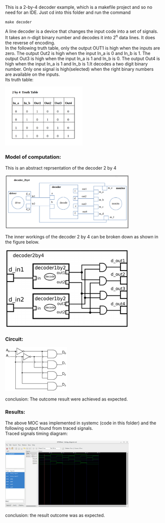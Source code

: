 This is a 2-by-4 decoder example, which is a makefile project and so no need for an IDE. 
Just cd into this folder and run the command 

    make decoder


A line decoder is a device that changes the input code into a set of signals.<br>
It takes an n-digit binary number and decodes it into 2<sup>n</sup> data lines.
It does the reverse of encoding. <br>
In the following truth table, only the output OUT1 is high when the inputs are zero. The output Out2 is high when the input In_a is 0 and In_b is 1. The output Out3 is high when the input In_a is 1 and In_b is 0. The output Out4 is high when the input In_a is 1 and In_b is 1.It decodes a two digit binary number.
Only one signal is high(selected) when the right binary numbers are available on the inputs. <br>
Its truth table: 
<p align="left">
  <img src="images/TruthTable.png" width="250"/>
</p>

### Model of computation:
This is an abstract reprsentation of the decoder 2 by 4<br>
<p align="left">
  <img src="images/decoder 2by4.png" width="400"/>
</p>

The inner workings of the decoder 2 by 4 can be broken down as shown in the figure below.<br>
<p align="left">
  <img src="images/insidedecoder2by4.png" width="400"/>
</p>

### Circuit:
<p align="left">
  <img src="images/circuit.png" width="200"/>
</p>
conclusion:
The outcome result were achieved as expected.


### Results:
The above MOC was implemented in systemc (code in this folder) and the following output found from traced signals.<br>
Traced signals timing diagram:
<p align="left">
  <img src="images/GTKwave.png" width="400"/>
<p>
conclusion:
the result outcome was as expected.
